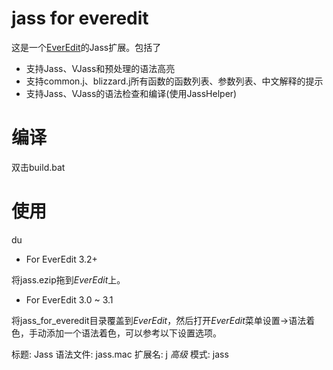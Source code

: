 jass for everedit
=================

这是一个[EverEdit](http://www.everedit.net/  "EverEdit official site.")的Jass扩展。包括了


* 支持Jass、VJass和预处理的语法高亮
* 支持common.j、blizzard.j所有函数的函数列表、参数列表、中文解释的提示
* 支持Jass、VJass的语法检查和编译(使用JassHelper)


编译
====

双击build.bat

使用
====
du

* For EverEdit 3.2+

将jass.ezip拖到*EverEdit*上。

* For EverEdit 3.0 ~ 3.1

将jass_for_everedit目录覆盖到*EverEdit*，然后打开*EverEdit*菜单设置->语法着色，手动添加一个语法着色，可以参考以下设置选项。

标题: Jass
语法文件: jass.mac
扩展名: j
*高级*
模式: jass
